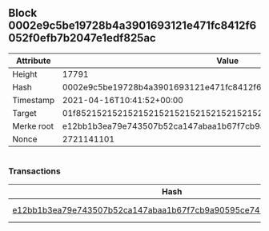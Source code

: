 ## Block 0002e9c5be19728b4a3901693121e471fc8412f6052f0efb7b2047e1edf825ac

Attribute | Value
--- | ---
Height | 17791
Hash | 0002e9c5be19728b4a3901693121e471fc8412f6052f0efb7b2047e1edf825ac
Timestamp | 2021-04-16T10:41:52+00:00
Target | 01f8521521521521521521521521521521521521521521521521521521521521
Merke root | e12bb1b3ea79e743507b52ca147abaa1b67f7cb9a90595ce7472b73a47483558
Nonce | 2721141101

```

```

### Transactions

Hash | Amount
--- | ---
[e12bb1b3ea79e743507b52ca147abaa1b67f7cb9a90595ce7472b73a47483558](e12bb1b3ea79e743507b52ca147abaa1b67f7cb9a90595ce7472b73a47483558.md) | 10.00000000 SKEPTI 
